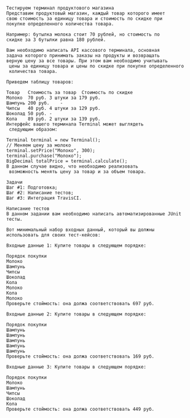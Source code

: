     Тестируем терминал продуктового магазина
    Представим продуктовый магазин, каждый товар которого имеет
    свою стоимость за единицу товара и стоимость по скидке при
    покупке определенного количества товара.

    Например: бутылка молока стоит 70 рублей, но стоимость по
    скидке за 3 бутылки равна 180 рублей.

    Вам необходимо написать API кассового терминала, основная
    задача которого принимать заказы на продукты и возвращать
    верную цену за все товары. При этом вам необходимо учитывать
     цены за единицу товара и цены по скидке при покупке определенного
     количества товара.

    Приведем таблицу товаров:

    Товар	Стоимость за товар	Стоимость по скидке
    Молоко	70 руб.	3 штуки за 179 руб.
    Шампунь	200 руб.	-
    Чипсы	40 руб.	4 штуки за 129 руб.
    Шоколад	50 руб.	-
    Кола	89 руб.	2 штуки за 139 руб.
    Интерфейс вашего терминала Terminal может выглядеть
     следующим образом:

    Terminal terminal = new Terminal();
    // Меняем цену за молоко
    terminal.setPrice("Молоко", 300);
    terminal.purchase("Молоко");
    BigDecimal totalPrice = terminal.calculate();
    В данном случае видно, что необходимо реализовать
     возможность менять цену за товар и за объем товара.

    Задачи
    Шаг #1: Подготовка;
    Шаг #2: Написание тестов;
    Шаг #3: Интеграция TravisCI.

    Написание тестов
    В данном задании вам необходимо написать автоматизированные JUnit тесты.

    Вот минимальный набор входных данный, который вы должны
    использовать для своих тест-кейсов:

    Входные данные 1: Купите товары в следующем порядке:

    Порядок покупки
    Молоко
    Шампунь
    Чипсы
    Шоколад
    Кола
    Молоко
    Кола
    Молоко
    Проверьте стоймость: она должа соответствовать 697 руб.

    Входные данные 2: Купите товары в следующем порядке:

    Порядок покупки
    Шампунь
    Шампунь
    Шампунь
    Шампунь
    Шампунь
    Проверьте стоймость: она должа соответствовать 169 руб.

    Входные данные 3: Купите товары в следующем порядке:

    Порядок покупки
    Молоко
    Шампунь
    Чипсы
    Шоколад
    Кола
    Проверьте стоймость: она должа соответствовать 449 руб.
